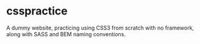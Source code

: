 # csspractice
A dummy website, practicing using CSS3 from scratch with no framework, along with SASS and BEM naming conventions.
